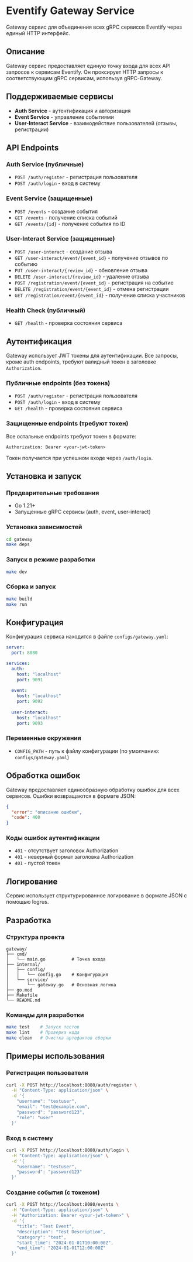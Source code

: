 # Eventify Gateway Service

Gateway сервис для объединения всех gRPC сервисов Eventify через единый HTTP интерфейс.

## Описание

Gateway сервис предоставляет единую точку входа для всех API запросов к сервисам Eventify. Он проксирует HTTP запросы к соответствующим gRPC сервисам, используя gRPC-Gateway.

## Поддерживаемые сервисы

- **Auth Service** - аутентификация и авторизация
- **Event Service** - управление событиями
- **User-Interact Service** - взаимодействие пользователей (отзывы, регистрации)

## API Endpoints

### Auth Service (публичные)
- `POST /auth/register` - регистрация пользователя
- `POST /auth/login` - вход в систему

### Event Service (защищенные)
- `POST /events` - создание события
- `GET /events` - получение списка событий
- `GET /events/{id}` - получение события по ID

### User-Interact Service (защищенные)
- `POST /user-interact` - создание отзыва
- `GET /user-interact/event/{event_id}` - получение отзывов по событию
- `PUT /user-interact/{review_id}` - обновление отзыва
- `DELETE /user-interact/{review_id}` - удаление отзыва
- `POST /registration/event/{event_id}` - регистрация на событие
- `DELETE /registration/event/{event_id}` - отмена регистрации
- `GET /registration/event/{event_id}` - получение списка участников

### Health Check (публичный)
- `GET /health` - проверка состояния сервиса

## Аутентификация

Gateway использует JWT токены для аутентификации. Все запросы, кроме auth endpoints, требуют валидный токен в заголовке `Authorization`.

### Публичные endpoints (без токена)
- `POST /auth/register` - регистрация пользователя
- `POST /auth/login` - вход в систему
- `GET /health` - проверка состояния сервиса

### Защищенные endpoints (требуют токен)
Все остальные endpoints требуют токен в формате:
```
Authorization: Bearer <your-jwt-token>
```

Токен получается при успешном входе через `/auth/login`.

## Установка и запуск

### Предварительные требования
- Go 1.21+
- Запущенные gRPC сервисы (auth, event, user-interact)

### Установка зависимостей
```bash
cd gateway
make deps
```

### Запуск в режиме разработки
```bash
make dev
```

### Сборка и запуск
```bash
make build
make run
```

## Конфигурация

Конфигурация сервиса находится в файле `configs/gateway.yaml`:

```yaml
server:
  port: 8080

services:
  auth:
    host: "localhost"
    port: 9091
  
  event:
    host: "localhost"
    port: 9092
  
  user-interact:
    host: "localhost"
    port: 9093
```

### Переменные окружения
- `CONFIG_PATH` - путь к файлу конфигурации (по умолчанию: `configs/gateway.yaml`)

## Обработка ошибок

Gateway предоставляет единообразную обработку ошибок для всех сервисов. Ошибки возвращаются в формате JSON:

```json
{
  "error": "описание ошибки",
  "code": 400
}
```

### Коды ошибок аутентификации
- `401` - отсутствует заголовок Authorization
- `401` - неверный формат заголовка Authorization
- `401` - пустой токен

## Логирование

Сервис использует структурированное логирование в формате JSON с помощью logrus.

## Разработка

### Структура проекта
```
gateway/
├── cmd/
│   └── main.go          # Точка входа
├── internal/
│   ├── config/
│   │   └── config.go    # Конфигурация
│   └── service/
│       └── gateway.go   # Основная логика
├── go.mod
├── Makefile
└── README.md
```

### Команды для разработки
```bash
make test    # Запуск тестов
make lint    # Проверка кода
make clean   # Очистка артефактов сборки
```

## Примеры использования

### Регистрация пользователя
```bash
curl -X POST http://localhost:8080/auth/register \
  -H "Content-Type: application/json" \
  -d '{
    "username": "testuser",
    "email": "test@example.com",
    "password": "password123",
    "role": "user"
  }'
```

### Вход в систему
```bash
curl -X POST http://localhost:8080/auth/login \
  -H "Content-Type: application/json" \
  -d '{
    "username": "testuser",
    "password": "password123"
  }'
```

### Создание события (с токеном)
```bash
curl -X POST http://localhost:8080/events \
  -H "Content-Type: application/json" \
  -H "Authorization: Bearer <your-jwt-token>" \
  -d '{
    "title": "Test Event",
    "description": "Test Description",
    "category": "test",
    "start_time": "2024-01-01T10:00:00Z",
    "end_time": "2024-01-01T12:00:00Z"
  }'
``` 